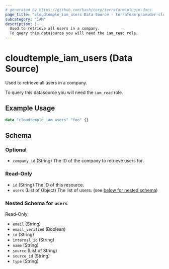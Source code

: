 ```yaml
---
# generated by https://github.com/hashicorp/terraform-plugin-docs
page_title: "cloudtemple_iam_users Data Source - terraform-provider-cloudtemple"
subcategory: "IAM"
description: |-
  Used to retrieve all users in a company.
  To query this datasource you will need the iam_read role.
---
```


# cloudtemple_iam_users (Data Source)

Used to retrieve all users in a company.

To query this datasource you will need the `iam_read` role.

## Example Usage

```terraform
data "cloudtemple_iam_users" "foo" {}
```

<!-- schema generated by tfplugindocs -->
## Schema

### Optional

- `company_id` (String) The ID of the company to retrieve users for.

### Read-Only

- `id` (String) The ID of this resource.
- `users` (List of Object) The list of users. (see [below for nested schema](#nestedatt--users))

<a id="nestedatt--users"></a>
### Nested Schema for `users`

Read-Only:

- `email` (String)
- `email_verified` (Boolean)
- `id` (String)
- `internal_id` (String)
- `name` (String)
- `source` (List of String)
- `source_id` (String)
- `type` (String)



